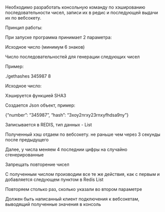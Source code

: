 Необходимо разработать консольную команду по хэшированию последовательности чисел, записи их в редис и последующей выдачи их по вебсокету.

Принцип работы:

При запуске программа принимает 2 параметра:

Исходное число (минимум 6 знаков)

Число последовательностей для генерации следующих чисел

Пример:

./gethashes 345987 8

Исходное число:

Хэшируется функцией SHA3

Создается Json объект, пример:

{“number”: “345987”, “hash”: “3xoy2nrxy23rnxyfhdsa9ny”}

Записывается в REDIS, тип данных - List

Полученный хэш отдаем по вебсокету. не раньше чем через 3 секунды после предыдущего

Далее, у числа меняем 4 последнии цифры на случайно сгенерированные

Запрещать повторение чисел

С полученным числом производим все те же действия, как с первым и добавляется следующем пунктом в Redis List

Повторяем столько раз, сколько указали во втором параметре

Должен быть написанный клиент подключения к вебсокетам, выводящий полученные значения в консоль